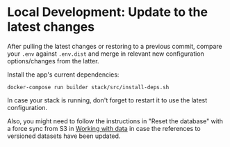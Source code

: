 Local Development: Update to the latest changes
===============================================

After pulling the latest changes or restoring to a previous commit, compare your `.env` against `.env.dist` and merge in relevant new configuration options/changes from the latter.

Install the app's current dependencies:

    docker-compose run builder stack/src/install-deps.sh

In case your stack is running, don't forget to restart it to use the latest configuration.

Also, you might need to follow the instructions in "Reset the database" with a force sync from S3 in [Working with data](23-local-dev-working-with-data.md) in case the references to versioned datasets have been updated.
